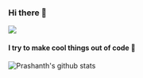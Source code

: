 ### Hi there 👋 

<!-- ![](https://komarev.com/ghpvc/?username=prashanth-up&style=flat-square&label=Friendly+Stalker+Count) -->

 ![](https://hits.seeyoufarm.com/api/count/incr/badge.svg?url=https://github.com/prashanth-up&title=Friendly+Stalker+Count) 



#### I try to make cool things out of code 🙂

![Prashanth's github stats](https://github-readme-stats.vercel.app/api?username=prashanth-up&count_private=true&show_icons=true&theme=dark&hide=contribs)

<!-- ![Top Langs](https://github-readme-stats.vercel.app/api/top-langs/?username=prashanth-up) -->


<!--
**prashanth-up/prashanth-up** is a ✨ _special_ ✨ repository because its `README.md` (this file) appears on your GitHub profile.

Here are some ideas to get you started:

- 🔭 I’m currently working on ...
- 🌱 I’m currently learning ...
- 👯 I’m looking to collaborate on ...
- 🤔 I’m looking for help with ...
- 💬 Ask me about ...
- 📫 How to reach me: ...
- 😄 Pronouns: ...
- ⚡ Fun fact: ...
-->
